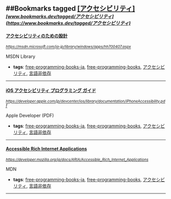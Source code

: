##Bookmarks tagged [[アクセシビリティ]](https://www.bookmarks.dev?q=[アクセシビリティ])
_<sup><sup>[www.bookmarks.dev/tagged/アクセシビリティ](https://www.bookmarks.dev/tagged/アクセシビリティ)</sup></sup>_
---
#### [アクセシビリティのための設計](https://msdn.microsoft.com/ja-jp/library/windows/apps/hh700407.aspx)
_<sup>https://msdn.microsoft.com/ja-jp/library/windows/apps/hh700407.aspx</sup>_

MSDN Library
* **tags**: [free-programming-books-ja](../tagged/free-programming-books-ja.md), [free-programming-books](../tagged/free-programming-books.md), [アクセシビリティ](../tagged/アクセシビリティ.md), [言語非依存](../tagged/言語非依存.md)
---
#### [iOS アクセシビリティ プログラミング ガイド](https://developer.apple.com/jp/devcenter/ios/library/documentation/iPhoneAccessibility.pdf)
_<sup>https://developer.apple.com/jp/devcenter/ios/library/documentation/iPhoneAccessibility.pdf</sup>_

Apple Developer (PDF)
* **tags**: [free-programming-books-ja](../tagged/free-programming-books-ja.md), [free-programming-books](../tagged/free-programming-books.md), [アクセシビリティ](../tagged/アクセシビリティ.md), [言語非依存](../tagged/言語非依存.md)
---
#### [Accessible Rich Internet Applications](https://developer.mozilla.org/ja/docs/ARIA/Accessible_Rich_Internet_Applications)
_<sup>https://developer.mozilla.org/ja/docs/ARIA/Accessible_Rich_Internet_Applications</sup>_

MDN
* **tags**: [free-programming-books-ja](../tagged/free-programming-books-ja.md), [free-programming-books](../tagged/free-programming-books.md), [アクセシビリティ](../tagged/アクセシビリティ.md), [言語非依存](../tagged/言語非依存.md)
---
